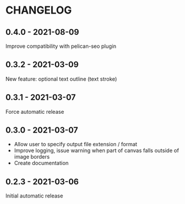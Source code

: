CHANGELOG
=========

0.4.0 - 2021-08-09
------------------

Improve compatibility with pelican-seo plugin

0.3.2 - 2021-03-09
------------------

New feature: optional text outline (text stroke)

0.3.1 - 2021-03-07
------------------

Force automatic release

0.3.0 - 2021-03-07
------------------

- Allow user to specify output file extension / format
- Improve logging, issue warning when part of canvas falls outside of image borders
- Create documentation

0.2.3 - 2021-03-06
------------------

Initial automatic release

